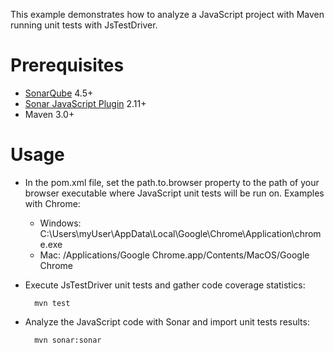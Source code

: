 This example demonstrates how to analyze a JavaScript project with Maven running unit tests with JsTestDriver.

Prerequisites
=============
* [SonarQube](http://www.sonarsource.org/downloads/) 4.5+
* [Sonar JavaScript Plugin](http://docs.sonarqube.org/display/PLUG/JavaScript+Plugin) 2.11+
* Maven 3.0+

Usage
=====
* In the pom.xml file, set the path.to.browser property to the path of your browser executable where JavaScript unit tests will be run on. Examples with Chrome:
  * Windows: C:\Users\myUser\AppData\Local\Google\Chrome\Application\chrome.exe
  * Mac: /Applications/Google Chrome.app/Contents/MacOS/Google Chrome
* Execute JsTestDriver unit tests and gather code coverage statistics:

        mvn test

* Analyze the JavaScript code with Sonar and import unit tests results:

        mvn sonar:sonar
